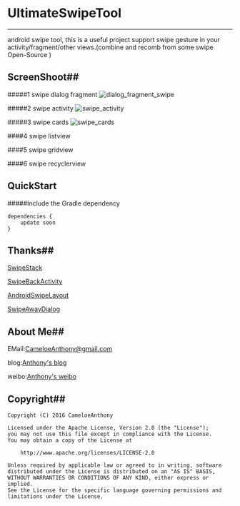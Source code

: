 # UltimateSwipeTool
----
android swipe tool,
this is a useful project support swipe gesture in your activity/fragment/other views.(combine and recomb from some swipe Open-Source )

## ScreenShoot##

#####1 swipe dialog fragment
![dialog_fragment_swipe](https://github.com/CameloeAnthony/UltimateSwipeTool/blob/master/art/dialog_fragment_swipe.gif)

#####2 swipe activity
![swipe_activity](https://github.com/CameloeAnthony/UltimateSwipeTool/blob/master/art/swipe_activity.gif)

#####3 swipe cards
![swipe_cards](https://github.com/CameloeAnthony/UltimateSwipeTool/blob/master/art/swipe_cards.gif)

####4 swipe listview

####5 swipe gridview

####6 swipe recyclerview



## QuickStart ##
#####Include the Gradle dependency

```
dependencies {
    update soon
}
```
## Thanks##
[SwipeStack](https://github.com/flschweiger/SwipeStack)

[SwipeBackActivity](https://github.com/CameloeAnthony/SwipeBackActivity)

[AndroidSwipeLayout](https://github.com/daimajia/AndroidSwipeLayout)

[SwipeAwayDialog](https://github.com/kakajika/SwipeAwayDialog)

## About Me##

EMail:[CameloeAnthony@gmail.com](CameloeAnthony@gmail.com)

blog:[Anthony's blog](http://www.jianshu.com/users/44872eaffa8b)

weibo:[Anthony's weibo](http://weibo.com/3288332304)

## Copyright##
``` 
Copyright (C) 2016 CameloeAnthony

Licensed under the Apache License, Version 2.0 (the "License");
you may not use this file except in compliance with the License.
You may obtain a copy of the License at

    http://www.apache.org/licenses/LICENSE-2.0

Unless required by applicable law or agreed to in writing, software
distributed under the License is distributed on an "AS IS" BASIS,
WITHOUT WARRANTIES OR CONDITIONS OF ANY KIND, either express or implied.
See the License for the specific language governing permissions and
limitations under the License.
 ```